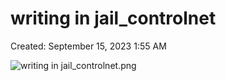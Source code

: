 # writing in jail_controlnet

Created: September 15, 2023 1:55 AM

![writing in jail_controlnet.png](writing%20in%20jail_controlnet%20683b25f97934470688d65c45ee4c5c6a/writing_in_jail_controlnet.png)